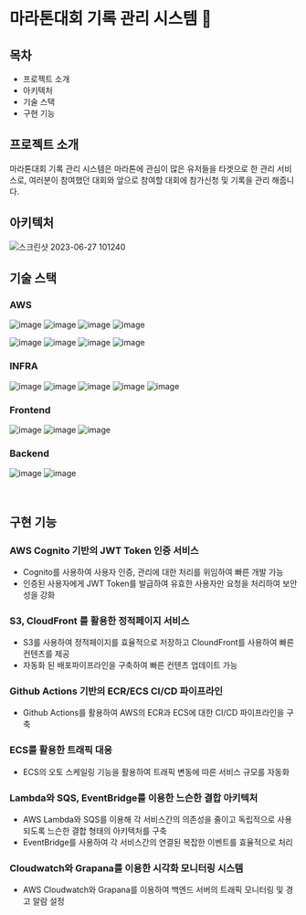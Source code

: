 # 마라톤대회 기록 관리 시스템 🏃

## 목차
- 프로젝트 소개
- 아키텍처
- 기술 스택
- 구현 기능

## 프로젝트 소개

마라톤대회 기록 관리 시스템은 마라톤에 관심이 많은 유저들을 타겟으로 한 관리 서비스로,
여러분이 참여했던 대회와 앞으로 참여할 대회에 참가신청 및 기록을 관리 해줍니다.

## 아키텍처

![스크린샷 2023-06-27 101240](https://github.com/cs-devops-bootcamp/devops-04-Final-Team1/assets/126463087/7a432e2d-4663-4a79-92d0-06e1a68efc7a)


## 기술 스택

### AWS

![image](https://img.shields.io/badge/AWS_Lambda-FF9900?style=for-the-badge&logo=amazon-aws&logoColor=white) ![image](https://img.shields.io/badge/AWS_SQS-FF6600?style=for-the-badge&logo=amazon-aws&logoColor=white) ![image](https://img.shields.io/badge/AWS_ECR-FF3300?style=for-the-badge&logo=amazon-aws&logoColor=white) ![image](https://img.shields.io/badge/AWS_ECS-FF0000?style=for-the-badge&logo=amazon-aws&logoColor=white)

![image](https://img.shields.io/badge/AWS_Cognito-6600FF?style=for-the-badge&logo=amazon-aws&logoColor=white) ![image](https://img.shields.io/badge/AWS_S3-3300FF?style=for-the-badge&logo=amazon-aws&logoColor=white) ![image](https://img.shields.io/badge/AWS_CloudFront-0000FF?style=for-the-badge&logo=amazon-aws&logoColor=white) ![image](https://img.shields.io/badge/AWS_EventBridge-9900FF?style=for-the-badge&logo=amazon-aws&logoColor=white)

### INFRA

![image](https://img.shields.io/badge/Docker-2496ED?style=for-the-badge&logo=docker&logoColor=white) ![image](https://img.shields.io/badge/Terraform-623CE4?style=for-the-badge&logo=terraform&logoColor=white) ![image](https://img.shields.io/badge/GitHub_Actions-2088FF?style=for-the-badge&logo=github-actions&logoColor=white) ![image](https://img.shields.io/badge/Serverless-FD5750?style=for-the-badge&logo=serverless&logoColor=white) ![image](https://img.shields.io/badge/Grafana-F46800?style=for-the-badge&logo=grafana&logoColor=white)

### Frontend

![image](https://img.shields.io/badge/Javascript-F7DF1E?style=for-the-badge&logo=javascript&logoColor=black) ![image](https://img.shields.io/badge/Vite-646CFF?style=for-the-badge&logo=vite&logoColor=white) ![image](https://img.shields.io/badge/React-61DAFB?style=for-the-badge&logo=react&logoColor=black)

### Backend

![image](https://img.shields.io/badge/Fastify-202020?style=for-the-badge&logo=fastify&logoColor=white) ![image](https://img.shields.io/badge/MySQL-4479A1?style=for-the-badge&logo=mysql&logoColor=white)

<br>

## 구현 기능

### AWS Cognito 기반의 JWT Token 인증 서비스

- Cognito를 사용하여 사용자 인증, 관리에 대한 처리를 위임하여 빠른 개발 가능
- 인증된 사용자에게 JWT Token를 발급하여 유효한 사용자만 요청을 처리하여 보안성을 강화

### S3, CloudFront 를 활용한 정적페이지 서비스

- S3를 사용하여 정적페이지를 효율적으로 저장하고 CloundFront를 사용하여 빠른 컨텐츠를 제공
- 자동화 된 배포파이프라인을 구축하여 빠른 컨텐츠 업데이트 가능

### Github Actions 기반의 ECR/ECS CI/CD 파이프라인

- Github Actions를 활용하여 AWS의 ECR과 ECS에 대한 CI/CD 파이프라인을 구축

### ECS를 활용한 트래픽 대응

- ECS의 오토 스케일링 기능을 활용하여 트래픽 변동에 따른 서비스 규모를 자동화

### Lambda와 SQS, EventBridge를 이용한 느슨한 결합 아키텍처

- AWS Lambda와 SQS를 이용해 각 서비스간의 의존성을 줄이고 독립적으로 사용되도록 느슨한 결합 형태의 아키텍처를 구축
- EventBridge를 사용하여 각 서비스간의 연결된 복잡한 이벤트를 효율적으로 처리

### Cloudwatch와 Grapana를 이용한 시각화 모니터링 시스템

- AWS Cloudwatch와 Grapana를 이용하여 백엔드 서버의 트래픽 모니터링 및 경고 알람 설정

<br>

